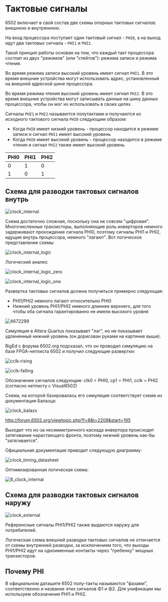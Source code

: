 # Тактовые сигналы

6502 включает в свой состав две схемы опорных тактовых сигналов: внешнюю и внутреннюю.

На вход процессора поступает один тактовый сигнал - `PHI0`, а на выход идут два тактовых сигнала - `PHI1` и `PHI2`.

Такой принцип работы основан на том, что каждый такт процессора состоит из двух "режимов" (или "стейтов"): режима записи и режима чтения.

Во время режима записи высокий уровень имеет сигнал `PHI1`. В это время внешние устройства могут использовать адрес, установленный на внешней адресной шине процессора.

Во время режима чтения высокий уровень имеет сигнал `PHI2`. В это время внешние устройства могут записывать данные на шину данных процессора, чтобы он мог их использовать в своих целях.

Сигналы `PHI1` и `PHI2` называются полутактами и получаются из исходного тактового сигнала `PHI0` следующим образом:
- Когда `PHI0` имеет низкий уровень - процессор находится в режиме записи и сигнал `PHI1` имеет высокий уровень
- Когда `PHI0` имеет высокий уровень - процессор находится в режиме чтения и сигнал `PHI2` также имеет высокий уровень

|PHI0|PHI1|PHI2|
|---|---|---|
|0|1|0|
|1|0|1|

## Схема для разводки тактовых сигналов внутрь

![clock_internal](/BreakingNESWiki/imgstore/6502/clock_internal.jpg)

Схема достаточно сложная, поскольку она не совсем "цифровая". Многочисленные транзисторы, выполняющие роль инверторов немного задерживают прохождение сигнала PHI0, поэтому сигналы PHI1 и PHI2, идущие внутрь процессора, немного "лагают". Вот логическое представление схемы:

![clock_internal_logic](/BreakingNESWiki/imgstore/6502/clock_internal_logic.jpg)

Логический анализ:

![clock_internal_logic_zero](/BreakingNESWiki/imgstore/6502/clock_internal_logic_zero.jpg)

![clock_internal_logic_one](/BreakingNESWiki/imgstore/6502/clock_internal_logic_one.jpg)

Развертка тактовых сигналов должна получиться примерно следующая:
- PHI1/PHI2 немного лагают относительно PHI0
- Нижний уровень PHI1/PHI2 немного длиннее верхнего, для того чтобы оба сигнала гарантированно не имели высокого уровня

![4672299](/BreakingNESWiki/imgstore/6502/4672299.png)

Симуляция в Altera Quartus показывает "лаг", но не показывает удлиненный нижний уровень (он дорисован руками на картинке выше).

BigEd с форума 6502.org подсказал, что он проводил симуляцию на базе FPGA-нетлиста 6502 и получил следующие развертки:

![cclk-rising](/BreakingNESWiki/imgstore/6502/waves/cclk-rising.png)

![cclk-falling](/BreakingNESWiki/imgstore/6502/waves/cclk-falling.png)

Обозначение сигналов следующие: clk0 = PHI0, cp1 = PHI1, cclk = PHI2 (согласно нетлисту с Visual6502)

Схема, на которой базировалась его симуляция соответствует схеме из документации Балазца:

![clock_balazs](/BreakingNESWiki/imgstore/6502/clock_balazs.png)

http://forum.6502.org/viewtopic.php?f=8&t=2208&start=195

Выходит что из-за несимметричного каскада инвертора происходит затягивание нарастающего фронта, поэтому нижний уровень как-бы "затягивается".

Официальная документация приводит следующую диаграмму:

![clock_timing_datasheet](/BreakingNESWiki/imgstore/6502/clock_timing_datasheet.jpg)

Оптимизированная логическая схема:

![8_clock_internal](/BreakingNESWiki/imgstore/6502/ttlworks/8_clock_internal.png)

## Схема для разводки тактовых сигналов наружу

![clock_external](/BreakingNESWiki/imgstore/6502/clock_external.jpg)

Референсные сигналы PHI1/PHI2 также выдаются наружу для потребителей.

Логическая схема внешней разводки тактовых сигналов не отличается от схемы внутренней разводки, за исключением того, что выходы PHI1/PHI2 идут на одноименные контакты через "гребенку" мощных транзисторов.

## Почему PHI

В официальном даташите 6502 полу-такты называются "фазами", соответственно и название этих сигналов Φ1 и Φ2. Для унификации мы используем обозначения PHI1 и PHI2.

